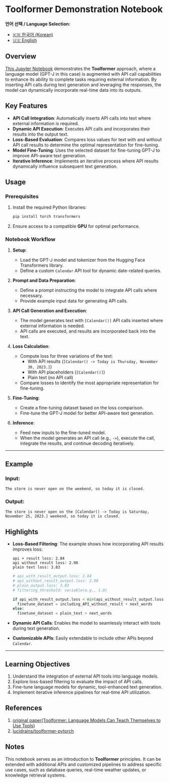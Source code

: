 # Toolformer Demonstration Notebook

**언어 선택 / Language Selection:**

- [🇰🇷 한국어 (Korean)](README.ko.md)
- [🇺🇸 English](README.md)

## Overview  
[This Jupyter Notebook](https://github.com/limJhyeok/toolformer-experiment/blob/main/jupyter.ipynb) demonstrates the **Toolformer** approach, where a language model (GPT-J in this case) is augmented with API call capabilities to enhance its ability to complete tasks requiring external information. By inserting API calls during text generation and leveraging the responses, the model can dynamically incorporate real-time data into its outputs.

## Key Features  
- **API Call Integration**: Automatically inserts API calls into text where external information is required.  
- **Dynamic API Execution**: Executes API calls and incorporates their results into the output text.  
- **Loss-Based Evaluation**: Compares loss values for text with and without API call results to determine the optimal representation for fine-tuning.  
- **Model Fine-Tuning**: Uses the selected dataset for fine-tuning GPT-J to improve API-aware text generation.  
- **Iterative Inference**: Implements an iterative process where API results dynamically influence subsequent text generation.

## Usage  
### Prerequisites  
1. Install the required Python libraries:  
   ```bash
   pip install torch transformers
   ```
2. Ensure access to a compatible **GPU** for optimal performance.

### Notebook Workflow  
1. **Setup**:  
   - Load the GPT-J model and tokenizer from the Hugging Face Transformers library.  
   - Define a custom `Calendar` API tool for dynamic date-related queries.  

2. **Prompt and Data Preparation**:  
   - Define a prompt instructing the model to integrate API calls where necessary.  
   - Provide example input data for generating API calls.

3. **API Call Generation and Execution**:  
   - The model generates text with `[Calendar()]` API calls inserted where external information is needed.  
   - API calls are executed, and results are incorporated back into the text.

4. **Loss Calculation**:  
   - Compute loss for three variations of the text:
     - With API results (`[Calendar() -> Today is Thursday, November 30, 2023.]`)
     - With API placeholders (`[Calendar()]`)
     - Plain text (no API call)  
   - Compare losses to identify the most appropriate representation for fine-tuning.

5. **Fine-Tuning**:  
   - Create a fine-tuning dataset based on the loss comparison.  
   - Fine-tune the GPT-J model for better API-aware text generation.

6. **Inference**:  
   - Feed new inputs to the fine-tuned model.  
   - When the model generates an API call (e.g., `->`), execute the call, integrate the results, and continue decoding iteratively.

---

## Example  
### Input:  
```text
The store is never open on the weekend, so today it is closed.
```

### Output:  
```text
The store is never open on the [Calendar() -> Today is Saturday, November 25, 2023.] weekend, so today it is closed.
```

## Highlights  
- **Loss-Based Filtering**: The example shows how incorporating API results improves loss:  
  ```
  api + result loss: 2.84
  api without result loss: 2.98
  plain text loss: 3.83
  ```
  ```python
  # api_with_result_output.loss: 2.84
  # api_without_result_output.loss: 2.98
  # plain_output.loss: 3.83
  # filtering_threshold: variable(e.g., 1.0)
  
  if api_with_result_output.loss < min(api_without_result_output.loss, plain_output.loss) + filtering_threshold:
    finetune_dataset = including_API_without_result + next_words
  else:
    finetune_dataset = plain_text + next_words
  ```
  
- **Dynamic API Calls**: Enables the model to seamlessly interact with tools during text generation.  
- **Customizable APIs**: Easily extendable to include other APIs beyond `Calendar`.

---

## Learning Objectives  
1. Understand the integration of external API tools into language models.  
2. Explore loss-based filtering to evaluate the impact of API calls.  
3. Fine-tune language models for dynamic, tool-enhanced text generation.  
4. Implement iterative inference pipelines for real-time API utilization.

## References
1. [original paper(Toolformer: Language Models Can Teach Themselves to Use Tools)](https://arxiv.org/abs/2302.04761)
2. [lucidrains/toolformer-pytorch](https://github.com/lucidrains/toolformer-pytorch)

## Notes  
This notebook serves as an introduction to **Toolformer** principles. It can be extended with additional APIs and customized pipelines to address specific use cases, such as database queries, real-time weather updates, or knowledge retrieval systems.
